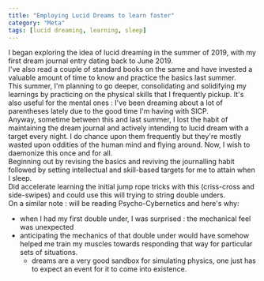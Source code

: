 ```yaml
---
title: "Employing Lucid Dreams to learn faster"
category: "Meta"
tags: [lucid dreaming, learning, sleep]
---
```


I began exploring the idea of lucid dreaming in the summer of 2019, with my first dream journal entry dating back to June 2019.  
I've also read a couple of standard books on the same and have invested a valuable amount of time to know and practice the basics last summer.  
This summer, I'm planning to go deeper, consolidating and solidifying my learnings by practicing on the physical skills that I frequently pickup. It's also useful for the mental ones : I've been dreaming about a lot of parentheses lately due to the good time I'm having with SICP.  
Anyway, sometime between this and last summer, I lost the habit of maintaining the dream journal and actively intending to lucid dream with a target every night. I do chance upon them frequently but they're mostly wasted upon oddities of the human mind and flying around. Now, I wish to daemonize this once and for all.  
Beginning out by revising the basics and reviving the journalling habit followed by setting intellectual and skill-based targets for me to attain when I sleep.  
Did accelerate learning the initial jump rope tricks with this (criss-cross and side-swipes) and could use this will trying to string double unders.  
On a similar note : will be reading Psycho-Cybernetics and here's why:
 - when I had my first double under, I was surprised : the mechanical feel was unexpected
 - anticipating the mechanics of that double under would have somehow helped me train my muscles towards responding that way for particular sets of situations. 
   - dreams are a very good sandbox for simulating physics, one just has to expect an event for it to come into existence.
